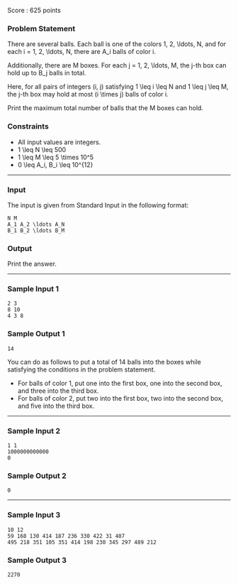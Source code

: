 Score : 625 points

### Problem Statement

There are several balls.
Each ball is one of the colors 1, 2, \ldots, N, and for each i = 1, 2, \ldots, N, there are A\_i balls of color i.

Additionally, there are M boxes.
For each j = 1, 2, \ldots, M, the j-th box can hold up to B\_j balls in total.

Here, for all pairs of integers (i, j) satisfying 1 \leq i \leq N and 1 \leq j \leq M,
the j-th box may hold at most (i \times j) balls of color i.

Print the maximum total number of balls that the M boxes can hold.

### Constraints

* All input values are integers.
* 1 \leq N \leq 500
* 1 \leq M \leq 5 \times 10^5
* 0 \leq A\_i, B\_i \leq 10^{12}

---

### Input

The input is given from Standard Input in the following format:

```
N M
A_1 A_2 \ldots A_N
B_1 B_2 \ldots B_M
```

### Output

Print the answer.

---

### Sample Input 1

```
2 3
8 10
4 3 8
```

### Sample Output 1

```
14
```

You can do as follows to put a total of 14 balls into the boxes while satisfying the conditions in the problem statement.

* For balls of color 1, put one into the first box, one into the second box, and three into the third box.
* For balls of color 2, put two into the first box, two into the second box, and five into the third box.

---

### Sample Input 2

```
1 1
1000000000000
0
```

### Sample Output 2

```
0
```

---

### Sample Input 3

```
10 12
59 168 130 414 187 236 330 422 31 407
495 218 351 105 351 414 198 230 345 297 489 212
```

### Sample Output 3

```
2270
```